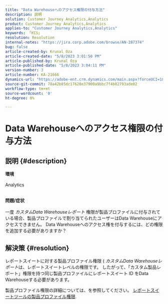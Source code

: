 ```yaml
---
title: "Data Warehouseへのアクセス権限の付与方法"
description: 説明
solution: Customer Journey Analytics,Analytics
product: Customer Journey Analytics,Analytics
applies-to: "Customer Journey Analytics,Analytics"
keywords: 「KCS」
resolution: Resolution
internal-notes: "https://jira.corp.adobe.com/browse/AN-287374"
bug: false
article-created-by: Krunal Oza
article-created-date: "5/8/2023 3:01:50 PM"
article-published-by: Krunal Oza
article-published-date: "5/8/2023 3:04:11 PM"
version-number: 3
article-number: KA-21666
dynamics-url: "https://adobe-ent.crm.dynamics.com/main.aspx?forceUCI=1&pagetype=entityrecord&etn=knowledgearticle&id=1610a63c-b1ed-ed11-8849-6045bd006268"
source-git-commit: 78a42b85dc17620e37900a9bbc7f4b82793ade02
workflow-type: tm+mt
source-wordcount: '0'
ht-degree: 0%

---
```


# Data Warehouseへのアクセス権限の付与方法

## 説明 {#description}

<b>環境</b><br><br>Analytics <br><br>

<b>問題/症状</b><br><br>一度 *カスタムData Warehouseレポート* 権限が製品プロファイルに付与されている場合、製品プロファイルで割り当てられたユーザーはData Warehouseにアクセスできません。 Data Warehouseへのアクセス権を付与するには、どの権限を追加する必要がありますか？<br>

## 解決策 {#resolution}


レポートスイートに対する製品プロファイル権限 ( *カスタムData Warehouseレポート*&#x200B;は、レポートスイートレベルの権限です。 したがって、「カスタム製品レポート」権限を持つ同じ製品プロファイルにレポートスイート ID をData Warehouseする必要があります。

製品プロファイル権限の詳細については、を参照してください。 [レポートスイートツールの製品プロファイル権限](https://experienceleague.adobe.com/docs/analytics/admin/admin-console/permissions/report-suite-tools.html?lang=en).

